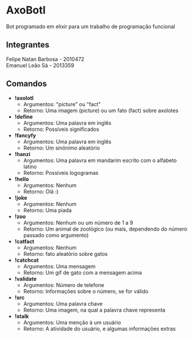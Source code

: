 # AxoBotl
Bot programado em elixir para um trabalho de programação funcional

## Integrantes
Felipe Natan Barbosa - 2010472  
Emanuel Leão Sá - 2013359

## Comandos
- **!axolotl**
  * Argumentos: "picture" ou "fact"
  * Retorno: Uma imagem (picture) ou um fato (fact) sobre axolotes
- **!define**
  * Argumentos: Uma palavra em inglês
  * Retorno: Possíveis significados
- **!fancyfy**
  * Argumentos: Uma palavra em inglês
  * Retorno: Um sinônimo aleatório
- **!hanzi**
  * Argumentos: Uma palavra em mandarim escrito com o alfabeto latino
  * Retorno: Possíveis logogramas
- **!hello**
  * Argumentos: Nenhum
  * Retorno: Olá :)
- **!joke**
  * Argumentos: Nenhum
  * Retorno: Uma piada
- **!zoo**
  * Argumentos: Nenhum ou um número de 1 a 9
  * Retorno: Um animal de zoológico (ou mais, dependendo do número passado como argumento)
- **!catfact**
  * Argumentos: Nenhum
  * Retorno: fato aleatório sobre gatos
- **!catchcat**
  * Argumentos: Uma mensagem
  * Retorno: Um gif de gato com a mensagem acima
- **!validate**
  * Argumentos: Número de telefone
  * Retorno: Informações sobre o número, se for válido
- **!src**
  * Argumentos: Uma palavra chave
  * Retorno: Uma imagem, na qual a palavra chave representa
- **!stalk**
  * Argumentos: Uma menção à um usuário
  * Retorno: A atividade do usuário, e algumas informações extras
